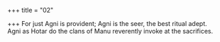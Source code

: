 +++
title = "02"

+++
For just Agni is provident; Agni is the seer, the best ritual adept.  
Agni as Hotar do the clans of Manu reverently invoke at the sacrifices. 